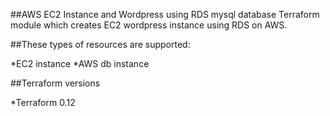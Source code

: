 ##AWS EC2 Instance and Wordpress using RDS mysql database
Terraform module which creates EC2 wordpress instance using RDS  on AWS.

##These types of resources are supported:

*EC2 instance
*AWS db instance
    

##Terraform versions

*Terraform 0.12
